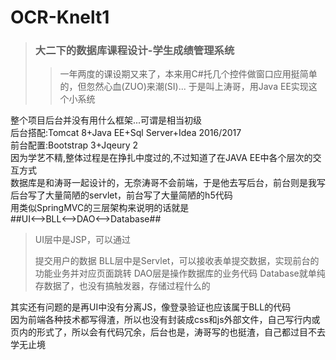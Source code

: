 # OCR-Knelt1
> ### 大二下的数据库课程设计-学生成绩管理系统  
>> 一年两度的课设期又来了，本来用C#托几个控件做窗口应用挺简单的，但忽然心血(ZUO)来潮(SI)...
>> 于是叫上涛哥，用Java EE实现这个小系统

整个项目后台并没有用什么框架...可谓是相当初级  
后台搭配:Tomcat 8+Java EE+Sql Server+Idea 2016/2017  
前台配置:Bootstrap 3+Jqeury 2  
因为学艺不精,整体过程是在挣扎中度过的,不过知道了在JAVA EE中各个层次的交互方式  
数据库是和涛哥一起设计的，无奈涛哥不会前端，于是他去写后台，前台则是我写  
后台写了大量简陋的servlet，前台写了大量简陋的h5代码  
用类似SpringMVC的三层架构来说明的话就是  
  ##UI<-->BLL<-->DAO<-->Database##  
  
>UI层中是JSP，可以通过<form>提交用户的数据
>BLL层中是Servlet，可以接收表单提交数据，实现前台的功能业务并对应页面跳转
>DAO层是操作数据库的业务代码
>Database就单纯存数据了，也没有搞触发器，存储过程什么的
  
其实还有问题的是再UI中没有分离JS，像登录验证也应该属于BLL的代码  
因为前端各种技术都写得渣，所以也没有封装成css和js外部文件，自己写行内或页内的形式了，所以会有代码冗余，后台也是，涛哥写的也挺渣，自己都过目不去  
学无止境


